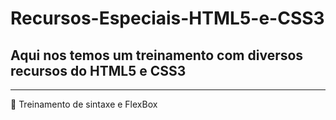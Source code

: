 # Recursos-Especiais-HTML5-e-CSS3

## Aqui nos temos um treinamento com diversos recursos do HTML5 e CSS3

***************************************************************************

🚀 Treinamento de sintaxe e FlexBox
